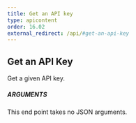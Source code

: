 ```yaml
---
title: Get an API key
type: apicontent
order: 16.02
external_redirect: /api/#get-an-api-key
---
```


## Get an API Key

Get a given API key.

##### ARGUMENTS

This end point takes no JSON arguments.